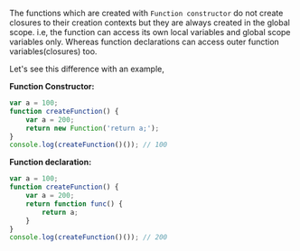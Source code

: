 
  The functions which are created with `Function constructor` do not create closures to their creation contexts but they are always created in the global scope. i.e, the function can access its own local variables and global scope variables only. Whereas function declarations can access outer function variables(closures) too.

  Let's see this difference with an example,

  **Function Constructor:**

  ```javascript
  var a = 100;
  function createFunction() {
      var a = 200;
      return new Function('return a;');
  }
  console.log(createFunction()()); // 100
  ```

  **Function declaration:**

  ```javascript
  var a = 100;
  function createFunction() {
      var a = 200;
      return function func() {
          return a;
      }
  }
  console.log(createFunction()()); // 200
  ```
